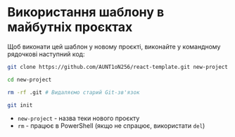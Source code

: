 # Використання шаблону в майбутніх проєктах
Щоб виконати цей шаблон у новому проєкті, виконайте у командному рядочкові наступний код:
```bash
git clone https://github.com/AUNT1oN256/react-template.git new-project
```
```bash
cd new-project
```
```bash
rm -rf .git # Видаляємо старий Git-зв'язок
```
```bash
git init
```
* `new-project` - назва теки нового проєкту
* `rm` - працює в PowerShell (якщо не спрацює, використати `del`)
